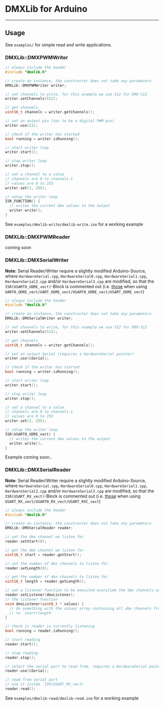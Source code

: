 # DMXLib for Arduino
-----

## Usage
See `examples/` for simple read and write applications.

### DMXLib::DMXPWMWriter
```c++
// always include the header
#include "dmxlib.h"

// create an instance, the constructor does not take any parameters
DMXLib::DMXPWMWriter writer;

// set channels to write, for this example we use 512 for DMX-512
writer.setChannels(512);

// get channels
uint16_t channels = writer.getChannels();

// set an output pin (has to be a digital PWM pin)
writer.use(11);

// check if the writer has started
bool running = writer.isRunning();

// start writer loop
writer.start();

// stop writer loop
writer.stop();

// set a channel to a value
// channels are 0 to channels-1
// values are 0 to 255
writer.set(1, 255);

// setup the writer loop
ISR_FUNCTION() {
  // writes the current dmx values to the output
  writer.write();
}
```
See `examples/dmxlib-write/dmxlib-write.ino` for a working example
### DMXLib::DMXPWMReader
coming soon

### DMXLib::DMXSerialWriter

**Note:** Serial Reader/Writer require a slightly modified Arduino-Source,
where `HardwareSerial.cpp`, `HardwareSerial0.cpp`, `HardwareSerial1.cpp`,
`HardwareSerial2.cpp` and/or `HardwareSerial3.cpp` are modified, so that the
`ISR(USART0_UDRE_vect)`-Block is commented out (i.e. [those](https://github.com/arduino/Arduino/blob/master/hardware/arduino/avr/cores/arduino/HardwareSerial0.cpp#L52L65) when using
`UART0_UDRE_vect/UART_UDRE_vect/USART0_UDRE_vect/USART_UDRE_vect`)

```c++
// always include the header
#include "dmxlib.h"

// create an instance, the constructor does not take any parameters
DMXLib::DMXSerialWriter writer;

// set channels to write, for this example we use 512 for DMX-512
writer.setChannels(512);

// get channels
uint16_t channels = writer.getChannels();

// set an output Serial (requires a HardwareSerial pointer)
writer.use(&Serial);

// check if the writer has started
bool running = writer.isRunning();

// start writer loop
writer.start();

// stop writer loop
writer.stop();

// set a channel to a value
// channels are 0 to channels-1
// values are 0 to 255
writer.set(1, 255);

// setup the writer loop
ISR(USART0_UDRE_vect) {
  // writes the current dmx values to the output
  writer.write();
}
```
Example coming soon..

### DMXLib::DMXSerialReader

**Note:** Serial Reader/Writer require a slightly modified Arduino-Source,
where `HardwareSerial.cpp`, `HardwareSerial0.cpp`, `HardwareSerial1.cpp`,
`HardwareSerial2.cpp` and/or `HardwareSerial3.cpp` are modified, so that the
`ISR(USART_RX_vect)`-Block is commented out (i.e. [those](https://github.com/arduino/Arduino/blob/master/hardware/arduino/avr/cores/arduino/HardwareSerial0.cpp#L39L50) when using `USART_RX_vect/USART0_RX_vect/USART_RXC_vect`)

```c++
// always include the header
#include "dmxlib.h"

// create an instance, the constructor does not take any parameters
DMXLib::DMXSerialReader reader;

// set the dmx channel we listen for
reader.setStart(0);

// get the dmx channel we listen for
uint16_t start = reader.getStart();

// set the number of dmx channels to listen for
reader.setLength(8);

// get the number of dmx channels to listen for
uint16_t length = reader.getLength();

// set a listener function to be executed everytime the dmx channels are read
reader.setListener(dmxListener);
// the listener function
void dmxListener(uint8_t * values) {
  // do something with the values array containing all dmx channels from `start`
  // to `start+length`
}

// check is reader is currently listening
bool running = reader.isRunning();

// start reading
reader.start();

// stop reading
reader.stop();

// select the serial port to read from, requires a HardwareSerial pointer
reader.use(&Serial);

// read from serial port
// use it inside `ISR(USART_RX_vect)
reader.read();
```
See `examples/dmxlib-read/dmxlib-read.ino` for a working example
